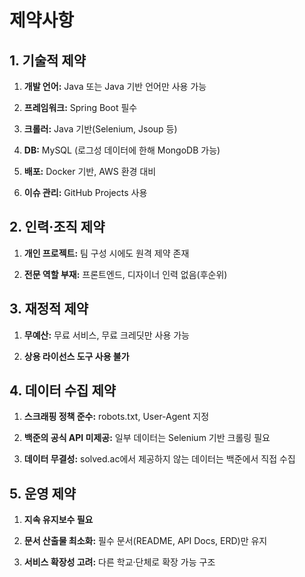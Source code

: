 # 제약사항

## 1. 기술적 제약

1. **개발 언어:** Java 또는 Java 기반 언어만 사용 가능
    
2. **프레임워크:** Spring Boot 필수
    
3. **크롤러:** Java 기반(Selenium, Jsoup 등)
    
4. **DB:** MySQL (로그성 데이터에 한해 MongoDB 가능)
    
5. **배포:** Docker 기반, AWS 환경 대비
    
6. **이슈 관리:** GitHub Projects 사용
    

## 2. 인력·조직 제약

1. **개인 프로젝트:** 팀 구성 시에도 원격 제약 존재
    
2. **전문 역할 부재:** 프론트엔드, 디자이너 인력 없음(후순위)
    

## 3. 재정적 제약

1. **무예산:** 무료 서비스, 무료 크레딧만 사용 가능
    
2. **상용 라이선스 도구 사용 불가**
    

## 4. 데이터 수집 제약

1. **스크래핑 정책 준수:** robots.txt, User-Agent 지정
    
2. **백준의 공식 API 미제공:** 일부 데이터는 Selenium 기반 크롤링 필요
    
3. **데이터 무결성:** solved.ac에서 제공하지 않는 데이터는 백준에서 직접 수집
    

## 5. 운영 제약

1. **지속 유지보수 필요**
    
2. **문서 산출물 최소화:** 필수 문서(README, API Docs, ERD)만 유지
    
3. **서비스 확장성 고려:** 다른 학교·단체로 확장 가능 구조